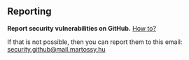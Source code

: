 ## Reporting

**Report security vulnerabilities on GitHub.** [How to?](https://docs.github.com/en/code-security/security-advisories/guidance-on-reporting-and-writing-information-about-vulnerabilities/privately-reporting-a-security-vulnerability)

If that is not possible, then you can report them to this email: [security.github@mail.martossy.hu](mailto:security.github@mail.martossy.hu)
